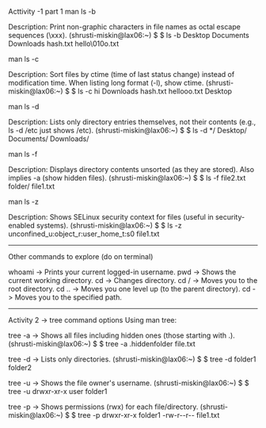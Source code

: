 Acttivity -1
part 1
man ls -b

Description: Print non-graphic characters in file names as octal escape sequences (\xxx).
(shrusti-miskin@lax06:~) $
$ ls -b
Desktop Documents Downloads hash.txt hello\010o.txt


man ls -c

Description: Sort files by ctime (time of last status change) instead of modification time. When listing long format (-l), show ctime.
(shrusti-miskin@lax06:~) $
$ ls -c
hi Downloads hash.txt hellooo.txt Desktop


man ls -d

Description: Lists only directory entries themselves, not their contents (e.g., ls -d /etc just shows /etc).
(shrusti-miskin@lax06:~) $
$ ls -d */
Desktop/ Documents/ Downloads/


man ls -f

Description: Displays directory contents unsorted (as they are stored). Also implies -a (show hidden files).
(shrusti-miskin@lax06:~) $
$ ls -f
file2.txt folder/ file1.txt


man ls -z

Description: Shows SELinux security context for files (useful in security-enabled systems).
(shrusti-miskin@lax06:~) $
$ ls -z
unconfined_u:object_r:user_home_t:s0 file1.txt

---

Other commands to explore (do on terminal)

whoami -> Prints your current logged-in username.
pwd -> Shows the current working directory.
cd -> Changes directory.
cd / -> Moves you to the root directory.
cd .. -> Moves you one level up (to the parent directory).
cd <path> -> Moves you to the specified path.

---

Activity 2 -> tree command options
Using man tree:

tree -a -> Shows all files including hidden ones (those starting with .).
(shrusti-miskin@lax06:~) $
$ tree -a
.hiddenfolder
file.txt

tree -d -> Lists only directories.
(shrusti-miskin@lax06:~) $
$ tree -d
folder1
folder2

tree -u -> Shows the file owner's username.
(shrusti-miskin@lax06:~) $
$ tree -u
drwxr-xr-x user folder1

tree -p -> Shows permissions (rwx) for each file/directory.
(shrusti-miskin@lax06:~) $
$ tree -p
drwxr-xr-x folder1
-rw-r--r-- file1.txt